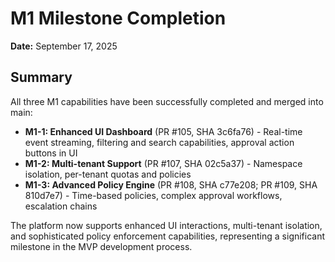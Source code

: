 # M1 Milestone Completion

**Date:** September 17, 2025

## Summary

All three M1 capabilities have been successfully completed and merged into main:

- **M1-1: Enhanced UI Dashboard** (PR #105, SHA 3c6fa76) - Real-time event streaming, filtering and search capabilities, approval action buttons in UI
- **M1-2: Multi-tenant Support** (PR #107, SHA 02c5a37) - Namespace isolation, per-tenant quotas and policies
- **M1-3: Advanced Policy Engine** (PR #108, SHA c77e208; PR #109, SHA 810d7e7) - Time-based policies, complex approval workflows, escalation chains

The platform now supports enhanced UI interactions, multi-tenant isolation, and sophisticated policy enforcement capabilities, representing a significant milestone in the MVP development process.